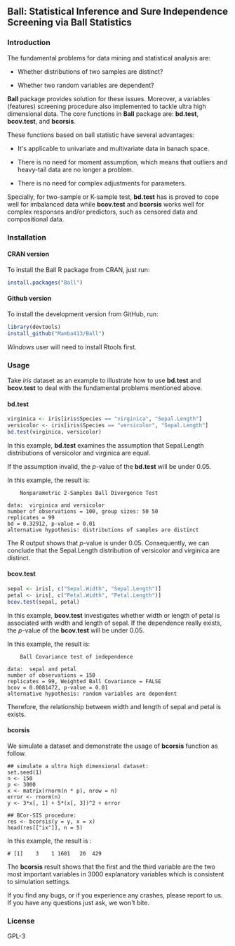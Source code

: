 ## Ball: Statistical Inference and Sure Independence Screening via Ball Statistics
<!-- [Chinese version](https://gitlab.com/mamba413/Ball/blob/develop_KS_V1.1/README_CN.md) -->

### Introduction
The fundamental problems for data mining and statistical analysis are:

- Whether distributions of two samples are distinct?

- Whether two random variables are dependent?

**Ball** package provides solution for these issues. Moreover, a variables (features) screening procedure also implemented to tackle ultra high dimensional data. The core functions in **Ball** package are: **bd.test**, **bcov.test**, and **bcorsis**.

These functions based on ball statistic have several advantages:

- It's applicable to univariate and multivariate data in banach space.

- There is no need for moment assumption, which means that outliers and heavy-tail data are no longer a problem.

- There is no need for complex adjustments for parameters.
 
Specially, for two-sample or K-sample test, **bd.test** has is proved to cope well for imbalanced data while **bcov.test** and **bcorsis** works well for complex responses and/or predictors, such as censored data and compositional data.     


### Installation        
#### CRAN version         
To install the Ball R package from CRAN, just run:        
```R
install.packages("Ball")
```

#### Github version       
To install the development version from GitHub, run:      
```R
library(devtools)
install_github("Mamba413/Ball")
```
*Windows* user will need to install Rtools first.       


### Usage         
Take *iris* dataset as an example to illustrate how to use **bd.test** and **bcov.test** to 
deal with the fundamental problems mentioned above.

#### **bd.test**              
```R
virginica <- iris[iris$Species == "virginica", "Sepal.Length"]
versicolor <- iris[iris$Species == "versicolor", "Sepal.Length"]
bd.test(virginica, versicolor)
```

In this example, **bd.test** examines the assumption that Sepal.Length distributions of versicolor and virginica are equal.

If the assumption invalid, the *p*-value of the **bd.test**  will be under 0.05.

In this example, the result is:

```
	Nonparametric 2-Samples Ball Divergence Test

data:  virginica and versicolor 
number of observations = 100, group sizes: 50 50
replicates = 99
bd = 0.32912, p-value = 0.01
alternative hypothesis: distributions of samples are distinct
```

The R output shows that *p*-value is under 0.05. Consequently, we can conclude that the Sepal.Length distribution of versicolor and virginica are distinct.

#### **bcov.test**        

```R
sepal <- iris[, c("Sepal.Width", "Sepal.Length")]
petal <- iris[, c("Petal.Width", "Petal.Length")]
bcov.test(sepal, petal)
```

In this example, **bcov.test** investigates whether width or length of petal is associated with width and length of sepal. If the dependence really exists, the *p*-value of the **bcov.test** will be under 0.05.

In this example, the result is:

```
	Ball Covariance test of independence

data:  sepal and petal
number of observations = 150
replicates = 99, Weighted Ball Covariance = FALSE
bcov = 0.0081472, p-value = 0.01
alternative hypothesis: random variables are dependent
```
Therefore, the relationship between width and length of sepal and petal is exists.

#### **bcorsis**                   

We simulate a dataset and demonstrate the usage of **bcorsis** function as follow.

```{r}
## simulate a ultra high dimensional dataset:
set.seed(1)
n <- 150
p <- 3000
x <- matrix(rnorm(n * p), nrow = n)
error <- rnorm(n)
y <- 3*x[, 1] + 5*(x[, 3])^2 + error

## BCor-SIS procedure:
res <- bcorsis(y = y, x = x)
head(res[["ix"]], n = 5)
```
      
In this example, the result is :

```
# [1]    3    1 1601   20  429
```
          
The **bcorsis** result shows that the first and the third variable are the two most 
important variables in 3000 explanatory variables which is consistent to simulation settings.

If you find any bugs, or if you experience any crashes, please report to us. If you have any questions just ask, we won't bite. 

<!-- Please cite our paper if you use Ball. -->

### License
GPL-3